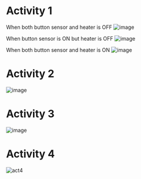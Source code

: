 # Activity 1
When both button sensor and heater is OFF
![image](https://user-images.githubusercontent.com/80700297/116564416-95ac2080-a922-11eb-8cd4-a2e653cd65e1.PNG)

When button sensor is ON but heater is  OFF
![image](https://user-images.githubusercontent.com/80700297/116564905-ffc4c580-a922-11eb-8f2c-f3ad36ba381b.PNG)

When both button sensor and heater is ON
![image](https://user-images.githubusercontent.com/80700297/116562235-9d6ac580-a920-11eb-9cbf-b751d90e7219.PNG)

# Activity 2
![image](https://user-images.githubusercontent.com/80700297/116661322-e3239e80-a9b1-11eb-8ad6-03b3637d409b.PNG)

# Activity 3
![image](https://user-images.githubusercontent.com/80700297/116661443-12d2a680-a9b2-11eb-8c46-5e4a3243002b.PNG)

# Activity 4
![act4](https://user-images.githubusercontent.com/80700297/116681201-47eaf300-a9ca-11eb-832a-f785d9a35b25.PNG)

